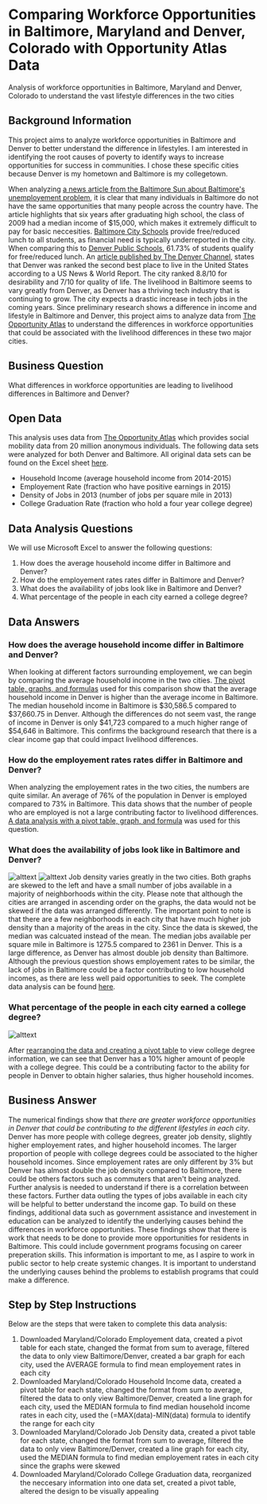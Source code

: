# Comparing Workforce Opportunities in Baltimore, Maryland and Denver, Colorado with Opportunity Atlas Data
Analysis of workforce opportunities in Baltimore, Maryland and Denver, Colorado to understand the vast lifestyle differences in the two cities

## Background Information
This project aims to analyze workforce opportunities in Baltimore and Denver to better understand the difference in lifestyles. I am interested in identifying the root causes of poverty to identify ways to increase opportunities for success in communities. I chose these specific cities because Denver is my hometown and Baltimore is my collegetown.

When analyzing [a news article from the Baltimore Sun about Baltimore's unemployement problem](https://www.baltimoresun.com/opinion/op-ed/bs-ed-op-0115-baltimore-unemployment-20200115-urcqmi467vcqnlw4usgtonzwja-story.html), it is clear that many individuals in Baltimore do not have the same opportunities that many people across the country have. The article highlights that six years after graduating high school, the class of 2009 had a median income of $15,000, which makes it extremely difficult to pay for basic neccesities. [Baltimore City Schools](https://www.baltimorecityschools.org/district-overview) provide free/reduced lunch to all students, as financial need is typically underreported in the city. When comparing this to [Denver Public Schools](https://www.dpsk12.org/about/facts-figures/#meals), 61.73% of students qualify for free/reduced lunch. An [article published by The Denver Channel](https://www.thedenverchannel.com/news/local-news/denver-ranked-no-2-on-u-s-news-worlds-report-list-of-best-places-to-live), states that Denver was ranked the second best place to live in the United States according to a US News & World Report. The city ranked 8.8/10 for desirability and 7/10 for quality of life. The livelihood in Baltimore seems to vary greatly from Denver, as Denver has a thriving tech industry that is continuing to grow. The city expects a drastic increase in tech jobs in the coming years. Since preliminary research shows a difference in income and lifestyle in Baltimore and Denver, this project aims to analyze data from [The Opportunity Atlas](https://opportunityatlas.org) to understand the differences in workforce opportunities that could be associated with the livelihood differences in these two major cities.

## Business Question
What differences in workforce opportunities are leading to livelihood differences in Baltimore and Denver?

## Open Data 
This analysis uses data from [The Opportunity Atlas](https://opportunityatlas.org) which provides social mobility data from 20 million anonymous individuals. The following data sets were analyzed for both Denver and Baltimore. All original data sets can be found on the Excel sheet [here](https://github.com/cshah13/employement-baltimore-denver/blob/main/Original%20Data%20Baltimore%20Denver.xlsx).
- Household Income (average household income from 2014-2015)
- Employement Rate (fraction who have positive earnings in 2015)
- Density of Jobs in 2013 (number of jobs per square mile in 2013)
- College Graduation Rate (fraction who hold a four year college degree)

## Data Analysis Questions
We will use Microsoft Excel to answer the following questions:
1. How does the average household income differ in Baltimore and Denver?
1. How do the employement rates rates differ in Baltimore and Denver?
1. What does the availability of jobs look like in Baltimore and Denver?
1. What percentage of the people in each city earned a college degree?

## Data Answers

### How does the average household income differ in Baltimore and Denver?
When looking at different factors surrounding employement, we can begin by comparing the average household income in the two cities. [The pivot table, graphs, and formulas](https://github.com/cshah13/workforce-opportunities-baltimore-denver/blob/main/Household%20Income%20Analysis.xlsx) used for this comparison show that the average household income in Denver is higher than the average income in Baltimore. The median household income in Baltimore is $30,586.5 compared to $37,660.75 in Denver. Although the differences do not seem vast, the range of income in Denver is only $41,723 compared to a much higher range of $54,646 in Baltimore. This confirms the background research that there is a clear income gap that could impact livelihood differences.

### How do the employement rates rates differ in Baltimore and Denver?
When analyzing the employement rates in the two cities, the numbers are quite similar. An average of 76% of the population in Denver is employed compared to 73% in Baltimore. This data shows that the number of people who are employed is not a large contributing factor to livelihood differences. [A data analysis with a pivot table, graph, and formula](https://github.com/cshah13/workforce-opportunities-baltimore-denver/blob/main/Employement%20Analysis%20.xlsx) was used for this question.
### What does the availability of jobs look like in Baltimore and Denver?
![alttext](https://github.com/cshah13/workforce-opportunities-baltimore-denver/blob/main/Denver%20Job%20Density.png)
![alttext](https://github.com/cshah13/workforce-opportunities-baltimore-denver/blob/main/Baltimore%20Job%20Density.png)
Job density varies greatly in the two cities. Both graphs are skewed to the left and have a small number of jobs available in a majority of neighborhoods within the city. Please note that although the cities are arranged in ascending order on the graphs, the data would not be skewed if the data was arranged differently. The important point to note is that there are a few neighborhoods in each city that have much higher job density than a majority of the areas in the city. Since the data is skewed, the median was calcuated instead of the mean. The median jobs available per square mile in Baltimore is 1275.5 compared to 2361 in Denver. This is a large difference, as Denver has almost double job density than Baltimore. Although the previous question shows employement rates to be similar, the lack of jobs in Baltimore could be a factor contributing to low household incomes, as there are less well paid opportunities to seek. The complete data analysis can be found [here](https://github.com/cshah13/workforce-opportunities-baltimore-denver/blob/main/Job%20Density%20Analysis.xlsx).

### What percentage of the people in each city earned a college degree?
![alttext](https://github.com/cshah13/workforce-opportunities-baltimore-denver/blob/main/College%20Degree%20Rates.png)


After [rearranging the data and creating a pivot table](https://github.com/cshah13/workforce-opportunities-baltimore-denver/blob/main/College%20Degree%20Rates%20Analysis.xlsx) to view college degree information, we can see that Denver has a 10% higher amount of people with a college degree. This could be a contributing factor to the ability for people in Denver to obtain higher salaries, thus higher household incomes.
## Business Answer
The numerical findings show that _there are greater workforce opportunities in Denver that could be contributing to the different lifestyles in each city_. Denver has more people with college degrees, greater job density, slightly higher employement rates, and higher household incomes. The larger proportion of people with college degrees could be associated to the higher household incomes. Since employement rates are only different by 3% but Denver has almost double the job density compared to Baltimore, there could be others factors such as commuters that aren't being analyzed. Further analysis is needed to understand if there is a correlation between these factors. Further data outling the types of jobs available in each city will be helpful to better understand the income gap. To build on these findings, additional data such as government assistance and investement in education can be analyzed to identify the underlying causes behind the differences in workforce opportunities. These findings show that there is work that needs to be done to provide more opportunities for residents in Baltimore. This could include government programs focusing on career preperation skills. This information is important to me, as I aspire to work in public sector to help create systemic changes. It is important to understand the underlying causes behind the problems to establish programs that could make a difference.
## Step by Step Instructions
Below are the steps that were taken to complete this data analysis:
1. Downloaded Maryland/Colorado Employement data, created a pivot table for each state, changed the format from sum to average, filtered the data to only view Baltimore/Denver, created a bar graph for each city, used the AVERAGE formula to find mean employement rates in each city
1. Downloaded Maryland/Colorado Household Income data, created a pivot table for each state, changed the format from sum to average, filtered the data to only view Baltimore/Denver, created a line graph for each city, used the MEDIAN formula to find median household income rates in each city, used the (=MAX(data)-MIN(data) formula to identify the range for each city
1. Downloaded Maryland/Colorado Job Density data, created a pivot table for each state, changed the format from sum to average, filtered the data to only view Baltimore/Denver, created a line graph for each city, used the MEDIAN formula to find median employement rates in each city since the graphs were skewed
1. Downloaded Maryland/Colorado College Graduation data, reorganized the neccesary information into one data set, created a pivot table, altered the design to be visually appealing

